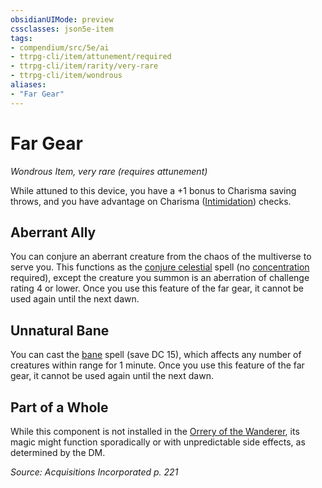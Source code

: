 ```yaml
---
obsidianUIMode: preview
cssclasses: json5e-item
tags:
- compendium/src/5e/ai
- ttrpg-cli/item/attunement/required
- ttrpg-cli/item/rarity/very-rare
- ttrpg-cli/item/wondrous
aliases: 
- "Far Gear"
---
```

# Far Gear
*Wondrous Item, very rare (requires attunement)*  


While attuned to this device, you have a +1 bonus to Charisma saving throws, and you have advantage on Charisma ([Intimidation](/3-Mechanics/CLI/rules/skills.md#Intimidation)) checks.

## Aberrant Ally

You can conjure an aberrant creature from the chaos of the multiverse to serve you. This functions as the [conjure celestial](/3-Mechanics/CLI/spells/conjure-celestial.md) spell (no [concentration](/3-Mechanics/CLI/rules/conditions.md#concentration) required), except the creature you summon is an aberration of challenge rating 4 or lower. Once you use this feature of the far gear, it cannot be used again until the next dawn.

## Unnatural Bane

You can cast the [bane](/3-Mechanics/CLI/spells/bane.md) spell (save DC 15), which affects any number of creatures within range for 1 minute. Once you use this feature of the far gear, it cannot be used again until the next dawn.

## Part of a Whole

While this component is not installed in the [Orrery of the Wanderer](/3-Mechanics/CLI/items/orrery-of-the-wanderer-ai.md), its magic might function sporadically or with unpredictable side effects, as determined by the DM.

*Source: Acquisitions Incorporated p. 221*